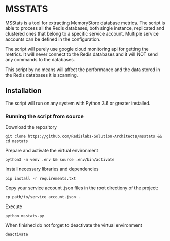 # MSSTATS

MSStats is a tool for extracting MemoryStore database metrics. The script is able to process all the Redis databases, both single instance, replicated and clustered ones that belong to a specific service account. Multiple service accounts can be defined in the configuration. 

The script will purely use google cloud monitoring api for getting the metrics. It will never connect to the Redis databases and it will NOT send any commands to the databases.

This script by no means will affect the performance and the data stored in the Redis databases it is scanning.


## Installation

The script will run on any system with Python 3.6 or greater installed.

### Running the script from source

Download the repository

```
git clone https://github.com/Redislabs-Solution-Architects/msstats && cd msstats
```

Prepare and activate the virtual environment

```
python3 -m venv .env && source .env/bin/activate
```

Install necessary libraries and dependencies

```
pip install -r requirements.txt
```

Copy your service account .json files in the root directiony of the project:

```
cp path/to/service_account.json .
```

Execute 

```
python msstats.py
```

When finished do not forget to deactivate the virtual environment

```
deactivate
```